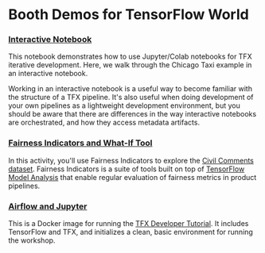 # Booth Demos for TensorFlow World

### [Interactive Notebook](https://colab.sandbox.google.com/github/tensorflow/workshops/blob/master/tfx_labs/Lab_1_Pipeline_in_Colab.ipynb)

This notebook demonstrates how to use Jupyter/Colab notebooks for TFX iterative development. Here, we walk through the Chicago Taxi example in an interactive notebook.

Working in an interactive notebook is a useful way to become familiar with the structure of a TFX pipeline. It's also useful when doing development of your own pipelines as a lightweight development environment, but you should be aware that there are differences in the way interactive notebooks are orchestrated, and how they access metadata artifacts.

### [Fairness Indicators and What-If Tool](https://colab.corp.google.com/drive/13NXkylgiyIHkw0B1NiqjlWqZtE6cJ5CN)

In this activity, you'll use Fairness Indicators to explore the [Civil Comments dataset](https://www.kaggle.com/c/jigsaw-unintended-bias-in-toxicity-classification). Fairness Indicators is a suite of tools built on top of [TensorFlow Model Analysis](https://www.tensorflow.org/tfx/model_analysis/get_started) that enable regular evaluation of fairness metrics in product pipelines.

### [Airflow and Jupyter](../tfx_airflow/README.md)

This is a Docker image for running the [TFX Developer Tutorial](https://www.tensorflow.org/tfx/tutorials/tfx/workshop). It includes TensorFlow and TFX, and initializes a clean, basic environment for running the workshop.